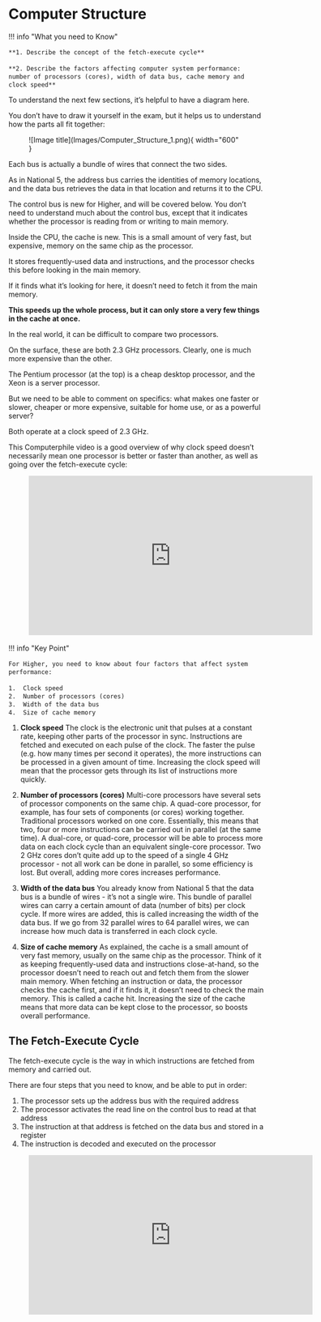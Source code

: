 # Computer Structure

!!! info "What you need to Know"

    **1. Describe the concept of the fetch-execute cycle**

    **2. Describe the factors affecting computer system performance:  number of processors (cores), width of data bus, cache memory and clock speed**

To understand the next few sections, it’s helpful to have a diagram here. 

You don’t have to draw it yourself in the exam, but it helps us to understand how the parts all fit together:

<figure markdown="span">
    ![Image title](Images/Computer_Structure_1.png){ width="600" }
    <figcaption></figcaption>
</figure>

Each bus is actually a bundle of wires that connect the two sides. 

As in National 5, the address bus carries the identities  of memory locations, and the data bus retrieves the data in that location and returns it to the CPU.

The control bus is new for Higher, and will be covered below. You don’t need to understand much about the control bus, except that it indicates whether the processor is reading from or writing to main memory.

Inside the CPU, the cache is new. This is a small amount of very fast, but expensive, memory on the same chip as the processor. 

It stores frequently-used data and instructions, and the processor checks this before looking in the main memory. 

If it finds what it’s looking for here, it doesn’t need to fetch it from the main memory. 

**This speeds up the whole process, but it can only store a very few things in the cache at once.**

In the real world, it can be difficult to compare two processors.

On the surface, these are both 2.3 GHz processors. Clearly, one is much more expensive than the other.

The Pentium processor (at the top) is a cheap desktop processor, and the Xeon is a server processor. 

But we need to be able to comment on specifics: what makes one faster or slower, cheaper or more expensive, suitable for home use, or as a powerful server? 

Both operate at a clock speed of 2.3 GHz.

This Computerphile video is a good overview of why clock speed doesn’t necessarily mean one processor is better or faster than another, as well as going over the fetch-execute cycle:

<figure markdown="span">

<iframe width="560" height="315" src="https://www.youtube.com/embed/0UnFN7yyMaA?si=_Zx3jglPn8OhU1F7" title="YouTube video player" frameborder="0" allow="accelerometer; autoplay; clipboard-write; encrypted-media; gyroscope; picture-in-picture; web-share" referrerpolicy="strict-origin-when-cross-origin" allowfullscreen></iframe>

</figure>

!!! info "Key Point"

    For Higher, you need to know about four factors that affect system performance:

    1.	Clock speed
    2.	Number of processors (cores)
    3.	Width of the data bus
    4.	Size of cache memory

1. **Clock speed**
The clock is the electronic unit that pulses at a constant rate, keeping other parts of the processor in sync. Instructions are fetched and executed on each pulse of the clock. The faster the pulse (e.g. how many times per second it operates), the more instructions can be processed in a given amount of time. Increasing the clock speed will mean that the processor gets through its list of  instructions more quickly.

2. **Number of processors (cores)**
Multi-core processors have several sets of processor components on the same chip. A quad-core processor, for example, has four sets of components (or cores) working together. Traditional processors worked on one core. Essentially, this means that two, four or more instructions can be carried out in parallel (at the same time).
A dual-core, or quad-core, processor will be able to process more data on each clock cycle than an equivalent single-core processor. Two 2 GHz cores don’t quite add up to the speed of a single 4 GHz processor - not all work can be done in parallel, so some efficiency is lost. But overall, adding more cores increases performance.

3. **Width of the data bus**
You already know from National 5 that the data bus is a bundle of wires - it’s not a single wire. This bundle of parallel wires can carry a certain amount of data (number of bits) per clock cycle. If more wires are added, this is called increasing the width of the data bus. If we go from 32 parallel wires to 64 parallel wires, we can increase how much data is transferred in each clock cycle.

4. **Size of cache memory**
As explained, the cache is a small amount of very fast memory, usually on the same chip as the processor. Think of it as keeping frequently-used data and instructions close-at-hand, so the processor doesn’t need to reach out and fetch them from the slower main memory. When fetching an instruction or data, the processor checks the cache first, and if it finds it, it doesn’t need to check the main memory. This is called a cache hit. Increasing the size of the cache means that more data can be kept close to the processor, so boosts overall performance.

## The Fetch-Execute Cycle

The fetch-execute cycle is the way in which instructions are fetched from memory and carried out.

There are four steps that you need to know, and be able to put in order:

1.	The processor sets up the address bus with the required address
2.	The processor activates the read line on the control bus to read at that address
3.	The instruction at that address is fetched on the data bus and stored in a register
4.	The instruction is decoded and executed on the processor


<figure markdown="span">
    <iframe width="560" height="315" src="https://www.youtube.com/embed/s6W7KRCSPrQ?si=FhXztULZtYKb8jyK" title="YouTube video player" frameborder="0" allow="accelerometer; autoplay; clipboard-write; encrypted-media; gyroscope; picture-in-picture; web-share" referrerpolicy="strict-origin-when-cross-origin" allowfullscreen></iframe>
</figure>



